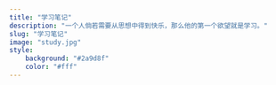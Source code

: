 ```yaml
---
title: "学习笔记"
description: "一个人倘若需要从思想中得到快乐，那么他的第一个欲望就是学习。"
slug: "学习笔记"
image: "study.jpg"
style:
    background: "#2a9d8f"
    color: "#fff"
---
```

